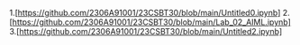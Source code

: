 
1.[https://github.com/2306A91001/23CSBT30/blob/main/Untitled0.ipynb]
2.[https://github.com/2306A91001/23CSBT30/blob/main/Lab_02_AIML.ipynb]
3.[https://github.com/2306A91001/23CSBT30/blob/main/Untitled2.ipynb]
